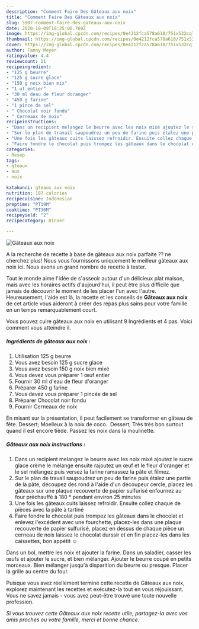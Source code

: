 ```yaml
---
description: "Comment Faire Des Gâteaux aux noix"
title: "Comment Faire Des Gâteaux aux noix"
slug: 5907-comment-faire-des-gateaux-aux-noix
date: 2020-10-09T18:25:00.760Z
image: https://img-global.cpcdn.com/recipes/0e4212fca578a618/751x532cq70/gateaux-aux-noix-photo-principale-de-la-recette.jpg
thumbnail: https://img-global.cpcdn.com/recipes/0e4212fca578a618/751x532cq70/gateaux-aux-noix-photo-principale-de-la-recette.jpg
cover: https://img-global.cpcdn.com/recipes/0e4212fca578a618/751x532cq70/gateaux-aux-noix-photo-principale-de-la-recette.jpg
author: Fanny Meyer
ratingvalue: 4.4
reviewcount: 11
recipeingredient:
- "125 g beurre"
- "125 g sucre glace"
- "150 g noix bien mix"
- "1 uf entier"
- "30 ml deau de fleur doranger"
- "450 g farine"
- "1 pince de sel"
- " Chocolat noir fondu"
- " Cerneaux de noix"
recipeinstructions:
- "Dans un recipient melangez le beurre avec les noix mixé ajoutez le sucre glace crème le mélange ensuite rajoutez un œuf et le fleur d&#39;oranger et le sel mélangez puis versez la farine ramassez la pâte et filmez."
- "Sur le plan de travail saupoudrez un peu de farine puis étalez une partie de la pâte, découpez des rond à l&#39;aide d&#39;un découpeur cercle, placez les gâteaux sur une plaque recouverte de papier sulfurisé enfournez au four préchauffé à 180 ° pendant environ 25 minutes"
- "Une fois les gâteaux cuits laissez refroidir. Ensuite collez chaque de pièces avec la pâte à tartiné"
- "Faire fondre le chocolat puis trompez les gâteaux dans le chocolat et enlevez l&#39;excédent avec une fourchette, placez-les dans une plaque recouverte de papier sulfurisé, placez en dessus de chaque pièce un cerneau de noix laissez le chocolat durssir et en fin placez-les dans les caissettes, bon appétit ☺️"
categories:
- Resep
tags:
- gteaux
- aux
- noix

katakunci: gteaux aux noix 
nutrition: 187 calories
recipecuisine: Indonesian
preptime: "PT19M"
cooktime: "PT36M"
recipeyield: "2"
recipecategory: Dinner

---
```



![Gâteaux aux noix](https://img-global.cpcdn.com/recipes/0e4212fca578a618/751x532cq70/gateaux-aux-noix-photo-principale-de-la-recette.jpg)

A la recherche de recette à base de gâteaux aux noix parfaite ?? ne cherchez plus! Nous vous fournissons uniquement le meilleur gâteaux aux noix ici. Nous avons un grand nombre de recette à tester.

Tout le monde aime l'idée de s'asseoir autour d'un délicieux plat maison, mais avec les horaires actifs d'aujourd'hui, il peut être plus difficile que jamais de découvrir le moment de les placer l'un avec l'autre. Heureusement, l'aide est là, la recette et les conseils de <strong> Gâteaux aux noix </strong> de cet article vous aideront à créer des repas plus sains pour votre famille en un temps remarquablement court.

<!--inarticleads1-->

Vous pouvez cuire gâteaux aux noix en utilisant 9 Ingrédients et 4 pas. Voici comment vous atteindre il.

##### Ingrédients de gâteaux aux noix :

1. Utilisation 125 g beurre
1. Vous avez besoin 125 g sucre glace
1. Vous avez besoin 150 g noix bien mixé
1. Vous devez vous préparer 1 œuf entier
1. Fournir 30 ml d&#39;eau de fleur d&#39;oranger
1. Préparer 450 g farine
1. Vous devez vous préparer 1 pincée de sel
1. Préparer  Chocolat noir fondu
1. Fournir  Cerneaux de noix


En misant sur la présentation, il peut facilement se transformer en gâteau de fête. Dessert; Moelleux à la noix de coco.. Dessert; Très très bon surtout quand il est encore tiède. Passez les noix dans la moulinette. 

<!--inarticleads2-->

##### Gâteaux aux noix instructions :

1. Dans un recipient melangez le beurre avec les noix mixé ajoutez le sucre glace crème le mélange ensuite rajoutez un œuf et le fleur d&#39;oranger et le sel mélangez puis versez la farine ramassez la pâte et filmez.
1. Sur le plan de travail saupoudrez un peu de farine puis étalez une partie de la pâte, découpez des rond à l&#39;aide d&#39;un découpeur cercle, placez les gâteaux sur une plaque recouverte de papier sulfurisé enfournez au four préchauffé à 180 ° pendant environ 25 minutes
1. Une fois les gâteaux cuits laissez refroidir. Ensuite collez chaque de pièces avec la pâte à tartiné
1. Faire fondre le chocolat puis trompez les gâteaux dans le chocolat et enlevez l&#39;excédent avec une fourchette, placez-les dans une plaque recouverte de papier sulfurisé, placez en dessus de chaque pièce un cerneau de noix laissez le chocolat durssir et en fin placez-les dans les caissettes, bon appétit ☺️


Dans un bol, mettre les noix et ajouter la farine. Dans un saladier, casser les œufs et ajouter le sucre, et bien mélanger. Ajouter le beurre coupé en petits morceaux. Bien mélanger jusqu&#39;à disparition du beurre ou presque. Placer la grille au centre du four. 

<!--inarticleads1-->

<p>
Puisque vous avez réellement terminé cette recette de Gâteaux aux noix, explorez maintenant les recettes et exécutez-la tout en vous réjouissant. Vous ne savez jamais - vous avez peut-être trouvé une toute nouvelle profession.
</p>

<p>
<i>Si vous trouvez cette Gâteaux aux noix recette utile, partagez-la avec vos amis proches ou votre famille, merci et bonne chance.</i>
</p>
